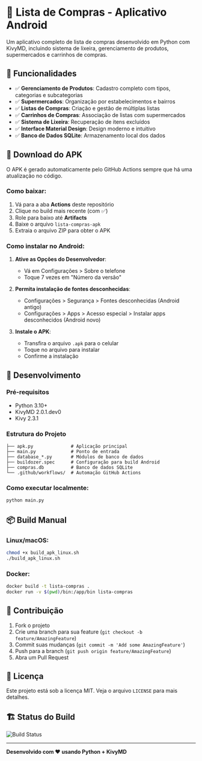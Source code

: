 # 🛒 Lista de Compras - Aplicativo Android

Um aplicativo completo de lista de compras desenvolvido em Python com KivyMD, incluindo sistema de lixeira, gerenciamento de produtos, supermercados e carrinhos de compras.

## 📱 Funcionalidades

- ✅ **Gerenciamento de Produtos**: Cadastro completo com tipos, categorias e subcategorias
- ✅ **Supermercados**: Organização por estabelecimentos e bairros
- ✅ **Listas de Compras**: Criação e gestão de múltiplas listas
- ✅ **Carrinhos de Compras**: Associação de listas com supermercados
- ✅ **Sistema de Lixeira**: Recuperação de itens excluídos
- ✅ **Interface Material Design**: Design moderno e intuitivo
- ✅ **Banco de Dados SQLite**: Armazenamento local dos dados

## 🚀 Download do APK

O APK é gerado automaticamente pelo GitHub Actions sempre que há uma atualização no código.

### Como baixar:

1. Vá para a aba **Actions** deste repositório
2. Clique no build mais recente (com ✅)
3. Role para baixo até **Artifacts**
4. Baixe o arquivo `lista-compras-apk`
5. Extraia o arquivo ZIP para obter o APK

### Como instalar no Android:

1. **Ative as Opções do Desenvolvedor**:
   - Vá em Configurações > Sobre o telefone
   - Toque 7 vezes em "Número da versão"

2. **Permita instalação de fontes desconhecidas**:
   - Configurações > Segurança > Fontes desconhecidas (Android antigo)
   - Configurações > Apps > Acesso especial > Instalar apps desconhecidos (Android novo)

3. **Instale o APK**:
   - Transfira o arquivo `.apk` para o celular
   - Toque no arquivo para instalar
   - Confirme a instalação

## 🔧 Desenvolvimento

### Pré-requisitos
- Python 3.10+
- KivyMD 2.0.1.dev0
- Kivy 2.3.1

### Estrutura do Projeto
```
├── apk.py              # Aplicação principal
├── main.py             # Ponto de entrada
├── database_*.py       # Módulos de banco de dados
├── buildozer.spec      # Configuração para build Android
├── compras.db          # Banco de dados SQLite
└── .github/workflows/  # Automação GitHub Actions
```

### Como executar localmente:
```bash
python main.py
```

## 📦 Build Manual

### Linux/macOS:
```bash
chmod +x build_apk_linux.sh
./build_apk_linux.sh
```

### Docker:
```bash
docker build -t lista-compras .
docker run -v $(pwd)/bin:/app/bin lista-compras
```

## 🤝 Contribuição

1. Fork o projeto
2. Crie uma branch para sua feature (`git checkout -b feature/AmazingFeature`)
3. Commit suas mudanças (`git commit -m 'Add some AmazingFeature'`)
4. Push para a branch (`git push origin feature/AmazingFeature`)
5. Abra um Pull Request

## 📄 Licença

Este projeto está sob a licença MIT. Veja o arquivo `LICENSE` para mais detalhes.

## 🏗️ Status do Build

![Build Status](https://github.com/[SEU-USUARIO]/[NOME-DO-REPO]/workflows/Build%20Android%20APK/badge.svg)

---

**Desenvolvido com ❤️ usando Python + KivyMD**
